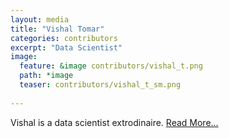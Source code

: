```yaml
---
layout: media
title: "Vishal Tomar"
categories: contributors
excerpt: "Data Scientist"
image:
  feature: &image contributors/vishal_t.png
  path: *image
  teaser: contributors/vishal_t_sm.png
  
---
```


Vishal is a data scientist extrodinaire.
[Read More...](https://www.linkedin.com/in/vishaltomar28/)
